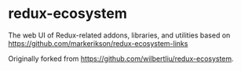 <!-- @format -->

# redux-ecosystem

The web UI of Redux-related addons, libraries, and utilities based on https://github.com/markerikson/redux-ecosystem-links

Originally forked from https://github.com/wilbertliu/redux-ecosystem.
